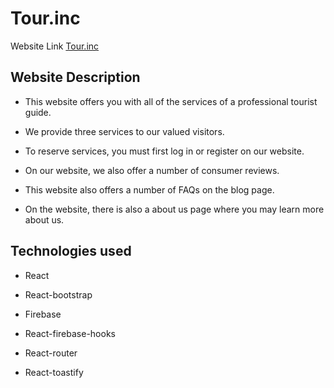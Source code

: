 # Tour.inc

Website Link [Tour.inc](https://tour-inc.web.app/)

## Website Description

- This website offers you with all of the services of a professional tourist guide.

- We provide three services to our valued visitors.

- To reserve services, you must first log in or register on our website.

- On our website, we also offer a number of consumer reviews.

- This website also offers a number of FAQs on the blog page.

- On the website, there is also a about us page where you may learn more about us.

## Technologies used

- React

- React-bootstrap

- Firebase

- React-firebase-hooks

- React-router

- React-toastify
